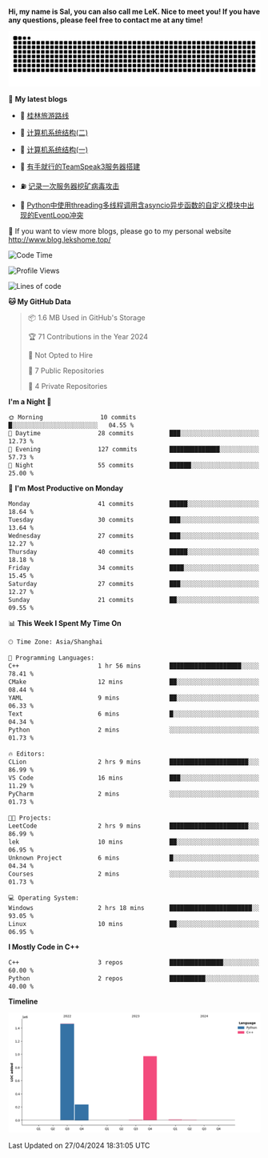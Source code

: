 **Hi, my name is Sal, you can also call me LeK. Nice to meet you! If you have any questions, please feel free to contact me at any time!**

![snake](https://raw.githubusercontent.com/LeKZzzz/LeKZzzz/output/github-contribution-grid-snake.svg)


👀 **My latest blogs**
<!-- BLOG-POST-LIST:START -->
- 🫣 [桂林旅游路线](http://www.blog.lekshome.top/2024/04/28/gui-lin-lu-you-lu-xian/) 

- 🧐 [计算机系统结构&lpar;二&rpar;](http://www.blog.lekshome.top/2024/04/21/ji-suan-ji-xi-tong-jie-gou-er/) 

- 🤖 [计算机系统结构&lpar;一&rpar;](http://www.blog.lekshome.top/2024/04/07/ji-suan-ji-xi-tong-jie-gou-yi/) 

- 📝 [有手就行的TeamSpeak3服务器搭建](http://www.blog.lekshome.top/2024/03/08/teamspeak3-fu-wu-qi-da-jian/) 

- ⛽️ [记录一次服务器挖矿病毒攻击](http://www.blog.lekshome.top/2024/03/08/ji-lu-yi-ci-fu-wu-qi-wa-kuang-bing-du-gong-ji/) 

- 🦣 [Python中使用threading多线程调用含asyncio异步函数的自定义模块中出现的EventLoop冲突](http://www.blog.lekshome.top/2024/03/07/python-zhong-shi-yong-threading-duo-xian-cheng-diao-yong-han-asyncio-yi-bu-han-shu-de-zi-ding-yi-mo-kuai-zhong-chu-xian-de-eventloop-chong-tu/) 
<!-- BLOG-POST-LIST:END -->

🥰 If you want to view more blogs, please go to my personal website http://www.blog.lekshome.top/


<!--START_SECTION:waka-->
![Code Time](http://img.shields.io/badge/Code%20Time-211%20hrs%2020%20mins-blue)

![Profile Views](http://img.shields.io/badge/Profile%20Views-0-blue)

![Lines of code](https://img.shields.io/badge/From%20Hello%20World%20I%27ve%20Written-2.7%20million%20lines%20of%20code-blue)

**🐱 My GitHub Data** 

> 📦 1.6 MB Used in GitHub's Storage 
 > 
> 🏆 71 Contributions in the Year 2024
 > 
> 🚫 Not Opted to Hire
 > 
> 📜 7 Public Repositories 
 > 
> 🔑 4 Private Repositories 
 > 
**I'm a Night 🦉** 

```text
🌞 Morning                10 commits          █░░░░░░░░░░░░░░░░░░░░░░░░   04.55 % 
🌆 Daytime                28 commits          ███░░░░░░░░░░░░░░░░░░░░░░   12.73 % 
🌃 Evening                127 commits         ██████████████░░░░░░░░░░░   57.73 % 
🌙 Night                  55 commits          ██████░░░░░░░░░░░░░░░░░░░   25.00 % 
```
📅 **I'm Most Productive on Monday** 

```text
Monday                   41 commits          █████░░░░░░░░░░░░░░░░░░░░   18.64 % 
Tuesday                  30 commits          ███░░░░░░░░░░░░░░░░░░░░░░   13.64 % 
Wednesday                27 commits          ███░░░░░░░░░░░░░░░░░░░░░░   12.27 % 
Thursday                 40 commits          █████░░░░░░░░░░░░░░░░░░░░   18.18 % 
Friday                   34 commits          ████░░░░░░░░░░░░░░░░░░░░░   15.45 % 
Saturday                 27 commits          ███░░░░░░░░░░░░░░░░░░░░░░   12.27 % 
Sunday                   21 commits          ██░░░░░░░░░░░░░░░░░░░░░░░   09.55 % 
```


📊 **This Week I Spent My Time On** 

```text
🕑︎ Time Zone: Asia/Shanghai

💬 Programming Languages: 
C++                      1 hr 56 mins        ████████████████████░░░░░   78.41 % 
CMake                    12 mins             ██░░░░░░░░░░░░░░░░░░░░░░░   08.44 % 
YAML                     9 mins              ██░░░░░░░░░░░░░░░░░░░░░░░   06.33 % 
Text                     6 mins              █░░░░░░░░░░░░░░░░░░░░░░░░   04.34 % 
Python                   2 mins              ░░░░░░░░░░░░░░░░░░░░░░░░░   01.73 % 

🔥 Editors: 
CLion                    2 hrs 9 mins        ██████████████████████░░░   86.99 % 
VS Code                  16 mins             ███░░░░░░░░░░░░░░░░░░░░░░   11.29 % 
PyCharm                  2 mins              ░░░░░░░░░░░░░░░░░░░░░░░░░   01.73 % 

🐱‍💻 Projects: 
LeetCode                 2 hrs 9 mins        ██████████████████████░░░   86.99 % 
lek                      10 mins             ██░░░░░░░░░░░░░░░░░░░░░░░   06.95 % 
Unknown Project          6 mins              █░░░░░░░░░░░░░░░░░░░░░░░░   04.34 % 
Courses                  2 mins              ░░░░░░░░░░░░░░░░░░░░░░░░░   01.73 % 

💻 Operating System: 
Windows                  2 hrs 18 mins       ███████████████████████░░   93.05 % 
Linux                    10 mins             ██░░░░░░░░░░░░░░░░░░░░░░░   06.95 % 
```

**I Mostly Code in C++** 

```text
C++                      3 repos             ███████████████░░░░░░░░░░   60.00 % 
Python                   2 repos             ██████████░░░░░░░░░░░░░░░   40.00 % 
```



**Timeline**

![Lines of Code chart](https://raw.githubusercontent.com/LeKZzzz/LeKZzzz/master/assets/bar_graph.png)


 Last Updated on 27/04/2024 18:31:05 UTC
<!--END_SECTION:waka-->
